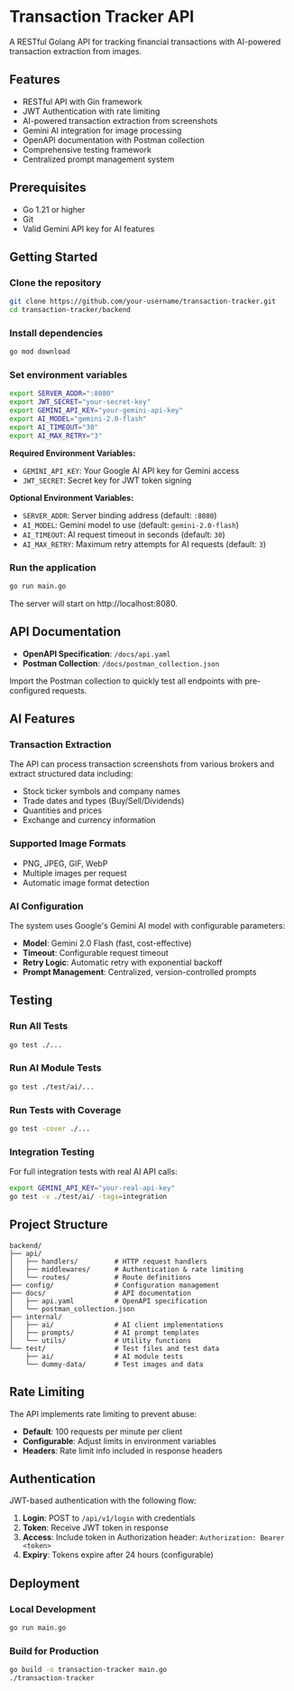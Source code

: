 # Transaction Tracker API

A RESTful Golang API for tracking financial transactions with AI-powered transaction extraction from images.

## Features

- RESTful API with Gin framework
- JWT Authentication with rate limiting
- AI-powered transaction extraction from screenshots
- Gemini AI integration for image processing
- OpenAPI documentation with Postman collection
- Comprehensive testing framework
- Centralized prompt management system

## Prerequisites

- Go 1.21 or higher
- Git
- Valid Gemini API key for AI features

## Getting Started

### Clone the repository

```bash
git clone https://github.com/your-username/transaction-tracker.git
cd transaction-tracker/backend
```

### Install dependencies

```bash
go mod download
```

### Set environment variables

```bash
export SERVER_ADDR=":8080"
export JWT_SECRET="your-secret-key"
export GEMINI_API_KEY="your-gemini-api-key"
export AI_MODEL="gemini-2.0-flash"
export AI_TIMEOUT="30"
export AI_MAX_RETRY="3"
```

**Required Environment Variables:**

- `GEMINI_API_KEY`: Your Google AI API key for Gemini access
- `JWT_SECRET`: Secret key for JWT token signing

**Optional Environment Variables:**

- `SERVER_ADDR`: Server binding address (default: `:8080`)
- `AI_MODEL`: Gemini model to use (default: `gemini-2.0-flash`)
- `AI_TIMEOUT`: AI request timeout in seconds (default: `30`)
- `AI_MAX_RETRY`: Maximum retry attempts for AI requests (default: `3`)

### Run the application

```bash
go run main.go
```

The server will start on http://localhost:8080.

## API Documentation

- **OpenAPI Specification**: `/docs/api.yaml`
- **Postman Collection**: `/docs/postman_collection.json`

Import the Postman collection to quickly test all endpoints with pre-configured requests.

## AI Features

### Transaction Extraction

The API can process transaction screenshots from various brokers and extract structured data including:

- Stock ticker symbols and company names
- Trade dates and types (Buy/Sell/Dividends)
- Quantities and prices
- Exchange and currency information

### Supported Image Formats

- PNG, JPEG, GIF, WebP
- Multiple images per request
- Automatic image format detection

### AI Configuration

The system uses Google's Gemini AI model with configurable parameters:

- **Model**: Gemini 2.0 Flash (fast, cost-effective)
- **Timeout**: Configurable request timeout
- **Retry Logic**: Automatic retry with exponential backoff
- **Prompt Management**: Centralized, version-controlled prompts

## Testing

### Run All Tests

```bash
go test ./...
```

### Run AI Module Tests

```bash
go test ./test/ai/...
```

### Run Tests with Coverage

```bash
go test -cover ./...
```

### Integration Testing

For full integration tests with real AI API calls:

```bash
export GEMINI_API_KEY="your-real-api-key"
go test -v ./test/ai/ -tags=integration
```

## Project Structure

```
backend/
├── api/
│   ├── handlers/         # HTTP request handlers
│   ├── middlewares/      # Authentication & rate limiting
│   └── routes/           # Route definitions
├── config/               # Configuration management
├── docs/                 # API documentation
│   ├── api.yaml          # OpenAPI specification
│   └── postman_collection.json
├── internal/
│   ├── ai/               # AI client implementations
│   ├── prompts/          # AI prompt templates
│   └── utils/            # Utility functions
└── test/                 # Test files and test data
    ├── ai/               # AI module tests
    └── dummy-data/       # Test images and data
```

## Rate Limiting

The API implements rate limiting to prevent abuse:

- **Default**: 100 requests per minute per client
- **Configurable**: Adjust limits in environment variables
- **Headers**: Rate limit info included in response headers

## Authentication

JWT-based authentication with the following flow:

1. **Login**: POST to `/api/v1/login` with credentials
2. **Token**: Receive JWT token in response
3. **Access**: Include token in Authorization header: `Authorization: Bearer <token>`
4. **Expiry**: Tokens expire after 24 hours (configurable)

## Deployment

### Local Development

```bash
go run main.go
```

### Build for Production

```bash
go build -o transaction-tracker main.go
./transaction-tracker
```

